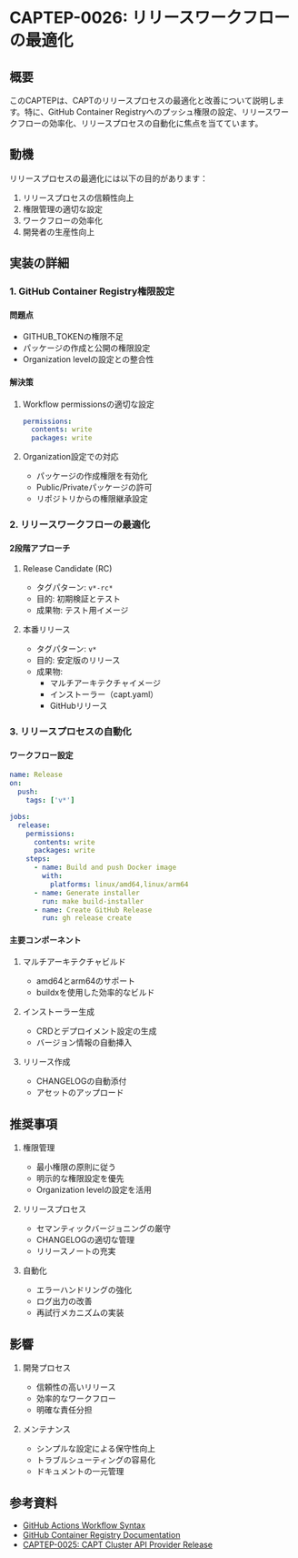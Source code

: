 # CAPTEP-0026: リリースワークフローの最適化

## 概要

このCAPTEPは、CAPTのリリースプロセスの最適化と改善について説明します。特に、GitHub Container Registryへのプッシュ権限の設定、リリースワークフローの効率化、リリースプロセスの自動化に焦点を当てています。

## 動機

リリースプロセスの最適化には以下の目的があります：

1. リリースプロセスの信頼性向上
2. 権限管理の適切な設定
3. ワークフローの効率化
4. 開発者の生産性向上

## 実装の詳細

### 1. GitHub Container Registry権限設定

#### 問題点
- GITHUB_TOKENの権限不足
- パッケージの作成と公開の権限設定
- Organization levelの設定との整合性

#### 解決策
1. Workflow permissionsの適切な設定
   ```yaml
   permissions:
     contents: write
     packages: write
   ```

2. Organization設定での対応
   - パッケージの作成権限を有効化
   - Public/Privateパッケージの許可
   - リポジトリからの権限継承設定

### 2. リリースワークフローの最適化

#### 2段階アプローチ
1. Release Candidate (RC)
   - タグパターン: `v*-rc*`
   - 目的: 初期検証とテスト
   - 成果物: テスト用イメージ

2. 本番リリース
   - タグパターン: `v*`
   - 目的: 安定版のリリース
   - 成果物:
     - マルチアーキテクチャイメージ
     - インストーラー（capt.yaml）
     - GitHubリリース

### 3. リリースプロセスの自動化

#### ワークフロー設定
```yaml
name: Release
on:
  push:
    tags: ['v*']

jobs:
  release:
    permissions:
      contents: write
      packages: write
    steps:
      - name: Build and push Docker image
        with:
          platforms: linux/amd64,linux/arm64
      - name: Generate installer
        run: make build-installer
      - name: Create GitHub Release
        run: gh release create
```

#### 主要コンポーネント
1. マルチアーキテクチャビルド
   - amd64とarm64のサポート
   - buildxを使用した効率的なビルド

2. インストーラー生成
   - CRDとデプロイメント設定の生成
   - バージョン情報の自動挿入

3. リリース作成
   - CHANGELOGの自動添付
   - アセットのアップロード

## 推奨事項

1. 権限管理
   - 最小権限の原則に従う
   - 明示的な権限設定を優先
   - Organization levelの設定を活用

2. リリースプロセス
   - セマンティックバージョニングの厳守
   - CHANGELOGの適切な管理
   - リリースノートの充実

3. 自動化
   - エラーハンドリングの強化
   - ログ出力の改善
   - 再試行メカニズムの実装

## 影響

1. 開発プロセス
   - 信頼性の高いリリース
   - 効率的なワークフロー
   - 明確な責任分担

2. メンテナンス
   - シンプルな設定による保守性向上
   - トラブルシューティングの容易化
   - ドキュメントの一元管理

## 参考資料

- [GitHub Actions Workflow Syntax](https://docs.github.com/en/actions/reference/workflow-syntax-for-github-actions)
- [GitHub Container Registry Documentation](https://docs.github.com/en/packages/working-with-a-github-packages-registry/working-with-the-container-registry)
- [CAPTEP-0025: CAPT Cluster API Provider Release](./0025-capt-cluster-api-provider-release.md)
